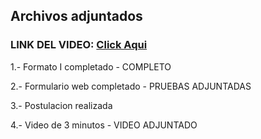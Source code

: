 ## Archivos adjuntados

### LINK DEL VIDEO: [Click Aqui](https://drive.google.com/file/d/1AhQz89yLZ-Iif8SFE7c2XVzFPgv62h1n/view?usp=sharing)

1.- Formato I completado - COMPLETO

2.- Formulario web completado - PRUEBAS ADJUNTADAS 

3.- Postulacion realizada 

4.- Video de 3 minutos - VIDEO ADJUNTADO
